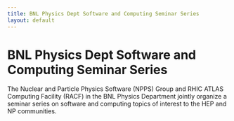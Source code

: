 ```yaml
---
title: BNL Physics Dept Software and Computing Seminar Series
layout: default
---
```


# BNL Physics Dept Software and Computing Seminar Series

The Nuclear and Particle Physics Software (NPPS) Group and RHIC ATLAS Computing Facility (RACF) in the BNL Physics Department jointly organize a seminar series on software and computing topics of interest to the HEP and NP communities.
